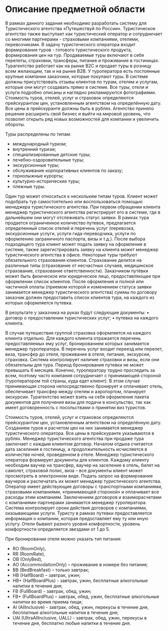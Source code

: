 # Описание предметной области

В рамках данного задания необходимо разработать систему для Туристического агентства «Путешествуй по России». 
Туристическое агентство также выступает как туристический оператор и сотрудничает со многими партнерами - страховыми компаниями, отелями, перевозчиками. 
В задачу туристического оператора входит формирование туров - готового туристического продукта, формирования цен на тур. 
Продаваемые туры включают в себя перелеты, страховки, трансферы, питание и проживание в гостиницах.
Турагентство работает как на рынке B2C и продает туры в розницу всем желающим, так и на рынке B2B. 
У туроператора есть постоянные крупные компании заказчики, которые покупают туры. 
В системе должны присутствовать отзывы клиентов по турам, отелям и услугам, которые они могут создавать прямо в системе.
Все туры, отели и услуги подробно описаны и наглядно рекламируются фотографиями. 
Стоимость туров, отелей, услуг и страховок определяются прейскурантом цен, установленным агентством на определённую дату. 
Все цены в прейскуранте должны быть в рублях. Агентство приняло решение расширить свой бизнес и выйти на мировой уровень, 
что позволит открыть ряд новых возможностей для компании и увеличить обороты.

Туры распределены по типам:
* международный туризм;
* внутренний туризм;
* специализированные детские туры;
* лечебно-оздоровительные туры;
* экскурсионные туры;
* обслуживание корпоративных клиентов по заказу;
* горнолыжные курорты;
* культурно-исторические туры;
* пляжные туры.

Один тур может относиться к нескольким типам туров. 
Клиент может подобрать тур самостоятельно или воспользоваться помощью менеджера туристического агентства. 
При первом обращении клиента менеджер туристического агентства регистрирует его в системе, 
где в дальнейшем они могут отслеживать статус заявки. В рамках тура продается ограниченное количество путевок,
предлагается определенный список отелей и перечень услуг (перевозка, экскурсионные услуги, услуги гида-переводчика, услуги по оформлению заграничного паспорта, визы и т.д.). 
После выбора подходящего тура клиент может подать заявку на оформление в системе, 
также зарегистрировать заявку на клиента может менеджер туристического агентства в офисе. 
Некоторые туры требуют обязательного страхования клиентов. 
Страхование делится на различные типы (страхование от несчастных случаев, медицинское страхование, страхование ответственности). 
Заказчиком путёвки может быть физическое или юридическое лицо, предоставляющее при оформлении список клиентов. 
После оформления и полной или частичной оплаты (приемом которой и изменением статуса заявки занимается менеджер туристического агентства) 
суммы по договору заказчик должен предоставить список клиентов тура, на каждого из которых оформляется путевка. 

В результате у заказчика на руках будут следующие документы:
• договор о предоставлении туристических услуг; 
• путевка на каждого клиента. 

В случае путешествия группой страховка оформляется на каждого клиента отдельно. 
Для каждого клиента отражается перечень предоставляемых ему услуг, бронированием которых занимается менеджер туроператора. 
В перечень услуг входит переезд или перелет, виза, трансфер до отеля, проживание в отеле, питание, экскурсии, страховка.
Система контролирует наличие страховки и визы, если они обязательны для тура. Период бронирования путевки не может превышать 6 месяцев.
Конечно, туроператору трудно проследить за всем, поэтому часто компания сотрудничает с принимающей стороной (туроператором той страны, куда едет клиент).
В этом случае принимающая сторона непосредственно бронирует и оплачивает отель, обеспечивает трансфер между отелем и аэропортом, планирует экскурсии. 
Турагентство может взять на себя оформление пакета документов для получения визы для подачи в консульство,
так как имеет договоренность с посольствами о принятии виз туристов. 

Стоимость туров, отелей, услуг и страховок определяются прейскурантом цен, установленным агентством на определённую дату.
Созданием туров и расчетом цен на них занимается менеджер туристического оператора. 
Все цены в прейскуранте указываются в рублях. Менеджер туристического агентства при продаже тура заключает с каждым клиентом договор. 
Началом отдыха считается дата заселения в гостиницу, а продолжительность исчисляется в количестве ночей, проведенном в отеле. 
Менеджер туристического оператора формирует документы для клиентов. 
Каждому клиенту необходим ваучер на трансфер, ваучер на заселение в отель, билет на самолет, страховой полис, виза – все документы клиент может просмотреть в электронном виде. 
Подать запрос на формирование ваучеров и распечатать их может менеджер туристического агентства. 
Оператор имеет действующие договоры с транспортными компаниями, страховыми компаниями, «принимающей стороной» и оплачивает все расходы этим компаниям. 
Заключением договоров и взаиморасчетами с компаниями-партнерами занимается менеджер туроператора. 
Система контролирует сроки действия договоров с компаниями, оказывающими услуги. 
Туристу в рамках путевки предоставляется информация о компании, которая предоставляет ему ту или иную услугу. 
Отели бывают разного уровня комфортности, уровень комфортности определяется звездами от 1 до 5.

При бронировании отеля можно указать тип питания:
* RO (RoomOnly),
* RR (RoomRate),
* OB (OnlyBed),
* AO (AccommodationOnly) – проживание в номере без питания;
* BB (BedBreakfast) – только завтрак;
* HB (HalfBoard) – завтрак, ужин;
* HB+ (HalfBoardPlus) - завтрак, ужин, бесплатные алкогольные напитки в течение дня;
* FB (FullBoard) - завтрак, обед, ужин;
* FB+ (FullBoardPlus) – завтрак, обед, ужин, бесплатные алкогольные напитки во время приема пищи;
* AI (AllInclusive) - завтрак, обед, ужин, перекусы в течение дня, бесплатные алкогольные напитки в течение дня;
* UAI (UltraAllInclusive, UALL) - завтрак, обед, ужин, перекусы в течение дня, бесплатно любые напитки в течение дня.
